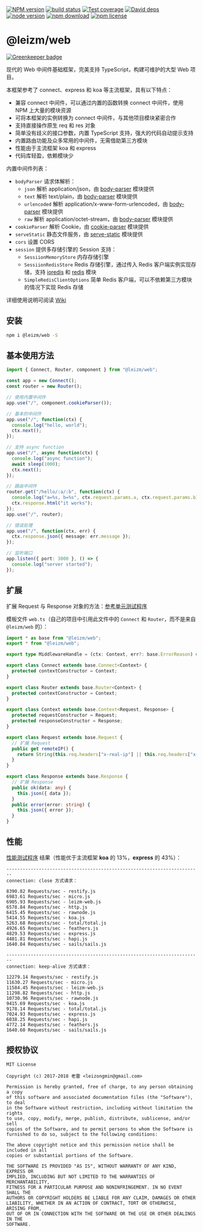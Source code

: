 [![NPM version][npm-image]][npm-url]
[![build status][travis-image]][travis-url]
[![Test coverage][coveralls-image]][coveralls-url]
[![David deps][david-image]][david-url]
[![node version][node-image]][node-url]
[![npm download][download-image]][download-url]
[![npm license][license-image]][download-url]

[npm-image]: https://img.shields.io/npm/v/@leizm/web.svg?style=flat-square
[npm-url]: https://npmjs.org/package/@leizm/web
[travis-image]: https://img.shields.io/travis/leizongmin/leizm-web.svg?style=flat-square
[travis-url]: https://travis-ci.org/leizongmin/leizm-web
[coveralls-image]: https://img.shields.io/coveralls/leizongmin/leizm-web.svg?style=flat-square
[coveralls-url]: https://coveralls.io/r/leizongmin/leizm-web?branch=master
[david-image]: https://img.shields.io/david/leizongmin/leizm-web.svg?style=flat-square
[david-url]: https://david-dm.org/leizongmin/leizm-web
[node-image]: https://img.shields.io/badge/node.js-%3E=_8.9-green.svg?style=flat-square
[node-url]: http://nodejs.org/download/
[download-image]: https://img.shields.io/npm/dm/@leizm/web.svg?style=flat-square
[download-url]: https://npmjs.org/package/@leizm/web
[license-image]: https://img.shields.io/npm/l/@leizm/web.svg

# @leizm/web

[![Greenkeeper badge](https://badges.greenkeeper.io/leizongmin/leizm-web.svg)](https://greenkeeper.io/)

现代的 Web 中间件基础框架，完美支持 TypeScript，构建可维护的大型 Web 项目。

本框架参考了 connect、express 和 koa 等主流框架，具有以下特点：

* 兼容 connect 中间件，可以通过内置的函数转换 connect 中间件，使用 NPM 上大量的模块资源
* 可将本框架的实例转换为 connect 中间件，与其他项目模块紧密合作
* 支持直接操作原生 req 和 res 对象
* 简单没有歧义的接口参数，内置 TypeScript 支持，强大的代码自动提示支持
* 内置路由功能及众多常用的中间件，无需借助第三方模块
* 性能由于主流框架 koa 和 express
* 代码库轻盈，依赖模块少

内置中间件列表：

* `bodyParser` 请求体解析：
  * `json` 解析 application/json，由 [body-parser](https://www.npmjs.com/package/body-parser) 模块提供
  * `text` 解析 text/plain，由 [body-parser](https://www.npmjs.com/package/body-parser) 模块提供
  * `urlencoded` 解析 application/x-www-form-urlencoded，由 [body-parser](https://www.npmjs.com/package/body-parser) 模块提供
  * `raw` 解析 application/octet-stream，由 [body-parser](https://www.npmjs.com/package/body-parser) 模块提供
* `cookieParser` 解析 Cookie，由 [cookie-parser](https://www.npmjs.com/package/cookie-parser) 模块提供
* `serveStatic` 静态文件服务，由 [serve-static](https://www.npmjs.com/package/serve-static) 模块提供
* `cors` 设置 CORS
* `session` 提供多存储引擎的 Session 支持：
  * `SessiionMemoryStore` 内存存储引擎
  * `SessiionRedisStore` Redis 存储引擎，通过传入 Redis 客户端实例实现存储，支持 [ioredis](https://www.npmjs.com/package/ioredis) 和 [redis](https://www.npmjs.com/package/redis) 模块
  * `SimpleRedisClientOptions` 简单 Redis 客户端，可以不依赖第三方模块的情况下实现 Redis 存储

详细使用说明可阅读 [Wiki](https://github.com/leizongmin/leizm-web/wiki)

## 安装

```bash
npm i @leizm/web -S
```

## 基本使用方法

```typescript
import { Connect, Router, component } from "@leizm/web";

const app = new Connect();
const router = new Router();

// 使用内置中间件
app.use("/", component.cookieParser());

// 基本的中间件
app.use("/", function(ctx) {
  console.log("hello, world");
  ctx.next();
});

// 支持 async function
app.use("/", async function(ctx) {
  console.log("async function");
  await sleep(1000);
  ctx.next();
});

// 路由中间件
router.get("/hello/:a/:b", function(ctx) {
  console.log("a=%s, b=%s", ctx.request.params.a, ctx.request.params.b);
  ctx.response.html("it works");
});
app.use("/", router);

// 错误处理
app.use("/", function(ctx, err) {
  ctx.response.json({ message: err.message });
});

// 监听端口
app.listen({ port: 3000 }, () => {
  console.log("server started");
});
```

## 扩展

扩展 Request 与 Response 对象的方法：[参考单元测试程序](https://github.com/leizongmin/leizm-web/blob/master/src/test/extends.test.ts)

模板文件 `web.ts`（自己的项目中引用此文件中的 `Connect` 和 `Router`，而不是来自 `@leizm/web` 的）：

```typescript
import * as base from "@leizm/web";
export * from "@leizm/web";

export type MiddlewareHandle = (ctx: Context, err?: base.ErrorReason) => Promise<void> | void;

export class Connect extends base.Connect<Context> {
  protected contextConstructor = Context;
}

export class Router extends base.Router<Context> {
  protected contextConstructor = Context;
}

export class Context extends base.Context<Request, Response> {
  protected requestConstructor = Request;
  protected responseConstructor = Response;
}

export class Request extends base.Request {
  // 扩展 Request
  public get remoteIP() {
    return String(this.req.headers["x-real-ip"] || this.req.headers["x-forwarded-for"] || this.req.socket.remoteAddress);
  }
}

export class Response extends base.Response {
  // 扩展 Response
  public ok(data: any) {
    this.json({ data });
  }
  public error(error: string) {
    this.json({ error });
  }
}
```

## 性能

[性能测试程序](https://github.com/leizongmin/leizm-web-benchmark) 结果（性能优于主流框架 **koa** 的 13%，**express** 的 43%）：

```text
------------------------------------------------------------------------
connection: close 方式请求：

8390.82 Requests/sec - restify.js
6983.61 Requests/sec - micro.js
6905.93 Requests/sec - leizm-web.js
6578.84 Requests/sec - http.js
6415.45 Requests/sec - rawnode.js
5414.55 Requests/sec - koa.js
5263.68 Requests/sec - total/total.js
4926.65 Requests/sec - feathers.js
4829.53 Requests/sec - express.js
4401.81 Requests/sec - hapi.js
1640.84 Requests/sec - sails/sails.js

------------------------------------------------------------------------
connection: keep-alive 方式请求：

12279.14 Requests/sec - restify.js
11630.27 Requests/sec - micro.js
11584.45 Requests/sec - leizm-web.js
11298.82 Requests/sec - http.js
10730.96 Requests/sec - rawnode.js
9415.69 Requests/sec - koa.js
9178.14 Requests/sec - total/total.js
7024.93 Requests/sec - express.js
6038.25 Requests/sec - hapi.js
4772.14 Requests/sec - feathers.js
1640.60 Requests/sec - sails/sails.js
```

## 授权协议

```text
MIT License

Copyright (c) 2017-2018 老雷 <leizongmin@gmail.com>

Permission is hereby granted, free of charge, to any person obtaining a copy
of this software and associated documentation files (the "Software"), to deal
in the Software without restriction, including without limitation the rights
to use, copy, modify, merge, publish, distribute, sublicense, and/or sell
copies of the Software, and to permit persons to whom the Software is
furnished to do so, subject to the following conditions:

The above copyright notice and this permission notice shall be included in all
copies or substantial portions of the Software.

THE SOFTWARE IS PROVIDED "AS IS", WITHOUT WARRANTY OF ANY KIND, EXPRESS OR
IMPLIED, INCLUDING BUT NOT LIMITED TO THE WARRANTIES OF MERCHANTABILITY,
FITNESS FOR A PARTICULAR PURPOSE AND NONINFRINGEMENT. IN NO EVENT SHALL THE
AUTHORS OR COPYRIGHT HOLDERS BE LIABLE FOR ANY CLAIM, DAMAGES OR OTHER
LIABILITY, WHETHER IN AN ACTION OF CONTRACT, TORT OR OTHERWISE, ARISING FROM,
OUT OF OR IN CONNECTION WITH THE SOFTWARE OR THE USE OR OTHER DEALINGS IN THE
SOFTWARE.
```
